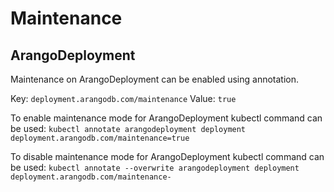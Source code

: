# Maintenance

## ArangoDeployment

Maintenance on ArangoDeployment can be enabled using annotation.

Key: `deployment.arangodb.com/maintenance`
Value: `true`

To enable maintenance mode for ArangoDeployment kubectl command can be used:
`kubectl annotate arangodeployment deployment deployment.arangodb.com/maintenance=true`

To disable maintenance mode for ArangoDeployment kubectl command can be used:
`kubectl annotate --overwrite arangodeployment deployment deployment.arangodb.com/maintenance-`